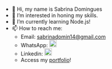 - 👋 Hi, my name is Sabrina Domingues
- 👀 I’m interested in honing my skills.
- 🌱 I’m currently learning Node.js!
- 📫 How to reach me:
  - Email: sabrinadomin14@gmail.com
  - WhatsApp: <a href = "https://wa.me/+5511966473336"> <img src="https://img.icons8.com/color/512/whatsapp.png" height = "20" width = "20" /> <a/>
  - Linkedin: <a href = "https://www.linkedin.com/in/sabrinadominguesconceicao/" > <img src="https://cdn.jsdelivr.net/gh/devicons/devicon/icons/linkedin/linkedin-original.svg" height = "20" width = "20" /><a/>
  - Access my <a href = "https://sadomi.netlify.app/" >portfolio<a/>!

<!---
Sabrinadomin/Sabrinadomin is a ✨ special ✨ repository because its `README.md` (this file) appears on your GitHub profile.
You can click the Preview link to take a look at your changes.
--->
